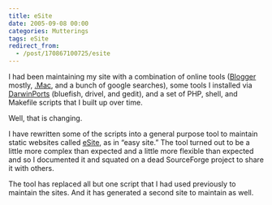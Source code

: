 ```yaml
---
title: eSite
date: 2005-09-08 00:00
categories: Mutterings
tags: eSite
redirect_from:
  - /post/170867100725/esite
---
```

I had been maintaining my site with a combination of online tools ([Blogger](https://Blogger.com) mostly, [.Mac](https://www.mac.com), and a bunch of google searches), some tools I installed via [DarwinPorts](https://macports.org) (bluefish, drivel, and gedit), and a set of PHP, shell, and Makefile scripts that I built up over time.

Well, that is changing.

I have rewritten some of the scripts into a general purpose tool to maintain static  websites called [eSite](https://esite.sourceforge.net), as in &ldquo;easy site.&rdquo; The tool turned out to be a little more complex than expected and a little more flexible than expected and so I documented it and squated on a dead SourceForge project to share it with others.

The tool has replaced all but one script that I had used previously to maintain the sites. And it has generated a second site to maintain as well.
